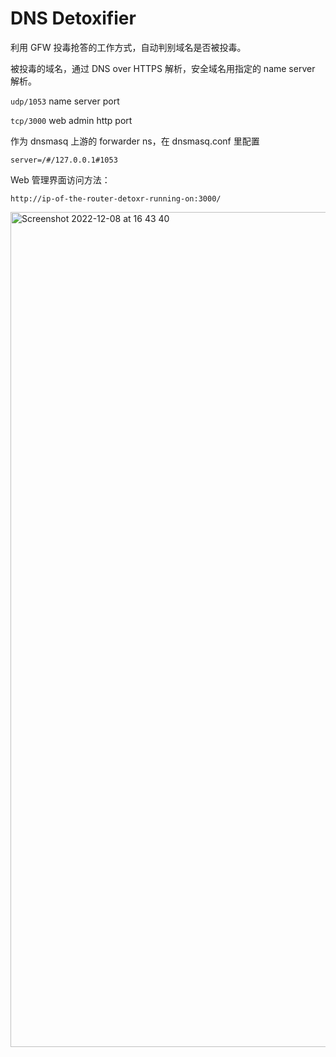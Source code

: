 # DNS Detoxifier

利用 GFW 投毒抢答的工作方式，自动判别域名是否被投毒。

被投毒的域名，通过 DNS over HTTPS 解析，安全域名用指定的 name server 解析。

``` udp/1053 ```  name server port 

``` tcp/3000 ``` web admin http port

作为 dnsmasq 上游的 forwarder ns，在 dnsmasq.conf 里配置

```server=/#/127.0.0.1#1053```

Web 管理界面访问方法：

```http://ip-of-the-router-detoxr-running-on:3000/```

<img width="1336" alt="Screenshot 2022-12-08 at 16 43 40" src="https://user-images.githubusercontent.com/620665/206399985-fd008737-983b-469f-bd63-d12894011c13.png">
